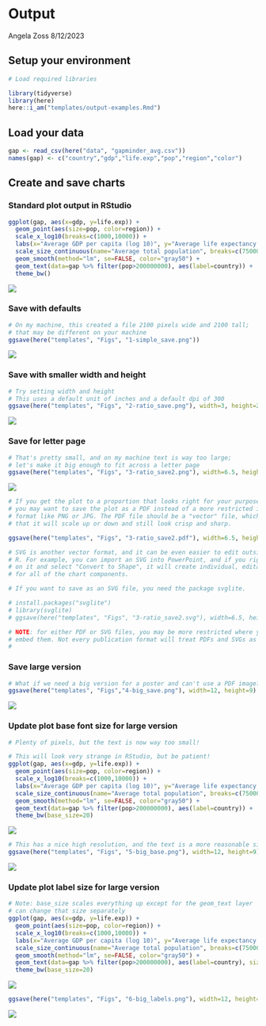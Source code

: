 Output
================
Angela Zoss
8/12/2023

## Setup your environment

``` r
# Load required libraries

library(tidyverse)
library(here)
here::i_am("templates/output-examples.Rmd")
```

## Load your data

``` r
gap <- read_csv(here("data", "gapminder_avg.csv"))
names(gap) <- c("country","gdp","life.exp","pop","region","color")
```

## Create and save charts

### Standard plot output in RStudio

``` r
ggplot(gap, aes(x=gdp, y=life.exp)) +
  geom_point(aes(size=pop, color=region)) +
  scale_x_log10(breaks=c(1000,10000)) + 
  labs(x="Average GDP per capita (log 10)", y="Average life expectancy at birth", title="Averages across all years of the traditional Gapminder dataset", color="Region") +
  scale_size_continuous(name="Average total population", breaks=c(7500000,75000000,750000000),labels=c("7.5 million","75 million","750 million")) +
  geom_smooth(method="lm", se=FALSE, color="gray50") +
  geom_text(data=gap %>% filter(pop>200000000), aes(label=country)) +
  theme_bw()
```

![](output-examples_files/figure-gfm/unnamed-chunk-3-1.png)<!-- -->

### Save with defaults

``` r
# On my machine, this created a file 2100 pixels wide and 2100 tall; 
# that may be different on your machine
ggsave(here("templates", "Figs", "1-simple_save.png"))
```

![](../templates/Figs/1-simple_save.png)

### Save with smaller width and height

``` r
# Try setting width and height
# This uses a default unit of inches and a default dpi of 300
ggsave(here("templates", "Figs", "2-ratio_save.png"), width=3, height=2)
```

![](../templates/Figs/2-ratio_save.png)

### Save for letter page

``` r
# That's pretty small, and on my machine text is way too large; 
# let's make it big enough to fit across a letter page
ggsave(here("templates", "Figs", "3-ratio_save2.png"), width=6.5, height=4.25)
```

![](../templates/Figs/3-ratio_save2.png)

``` r
# If you get the plot to a proportion that looks right for your purposes,
# you may want to save the plot as a PDF instead of a more restricted image 
# format like PNG or JPG. The PDF file should be a "vector" file, which means
# that it will scale up or down and still look crisp and sharp.

ggsave(here("templates", "Figs", "3-ratio_save2.pdf"), width=6.5, height=4.25)

# SVG is another vector format, and it can be even easier to edit outside of
# R. For example, you can import an SVG into PowerPoint, and if you right-click
# on it and select "Convert to Shape", it will create individual, editable shapes
# for all of the chart components.

# If you want to save as an SVG file, you need the package svglite.

# install.packages("svglite")
# library(svglite)
# ggsave(here("templates", "Figs", "3-ratio_save2.svg"), width=6.5, height=4.25)

# NOTE: for either PDF or SVG files, you may be more restricted where you can
# embed them. Not every publication format will treat PDFs and SVGs as images.
# 
```

### Save large version

``` r
# What if we need a big version for a poster and can't use a PDF image?
ggsave(here("templates", "Figs","4-big_save.png"), width=12, height=9)
```

![](../templates/Figs/4-big_save.png)

### Update plot base font size for large version

``` r
# Plenty of pixels, but the text is now way too small!

# This will look very strange in RStudio, but be patient!
ggplot(gap, aes(x=gdp, y=life.exp)) +
  geom_point(aes(size=pop, color=region)) +
  scale_x_log10(breaks=c(1000,10000)) + 
  labs(x="Average GDP per capita (log 10)", y="Average life expectancy at birth", title="Averages across all years of the traditional Gapminder dataset", color="Region") +
  scale_size_continuous(name="Average total population", breaks=c(7500000,75000000,750000000),labels=c("7.5 million","75 million","750 million")) +
  geom_smooth(method="lm", se=FALSE, color="gray50") +
  geom_text(data=gap %>% filter(pop>200000000), aes(label=country)) +
  theme_bw(base_size=20)
```

![](output-examples_files/figure-gfm/unnamed-chunk-9-1.png)<!-- -->

``` r
# This has a nice high resolution, and the text is a more reasonable size
ggsave(here("templates", "Figs", "5-big_base.png"), width=12, height=9)
```

![](../templates/Figs/5-big_base.png)

### Update plot label size for large version

``` r
# Note: base_size scales everything up except for the geom_text layer
# can change that size separately
ggplot(gap, aes(x=gdp, y=life.exp)) +
  geom_point(aes(size=pop, color=region)) +
  scale_x_log10(breaks=c(1000,10000)) + 
  labs(x="Average GDP per capita (log 10)", y="Average life expectancy at birth", title="Averages across all years of the traditional Gapminder dataset", color="Region") +
  scale_size_continuous(name="Average total population", breaks=c(7500000,75000000,750000000),labels=c("7.5 million","75 million","750 million")) +
  geom_smooth(method="lm", se=FALSE, color="gray50") +
  geom_text(data=gap %>% filter(pop>200000000), aes(label=country), size=10) +
  theme_bw(base_size=20)
```

![](output-examples_files/figure-gfm/unnamed-chunk-10-1.png)<!-- -->

``` r
ggsave(here("templates", "Figs", "6-big_labels.png"), width=12, height=9)
```

![](../templates/Figs/6-big_labels.png)
